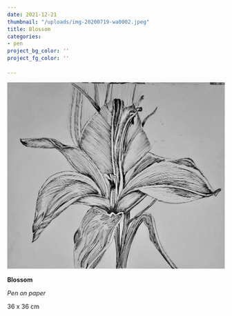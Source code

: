 ```yaml
---
date: 2021-12-21
thumbnail: "/uploads/img-20200719-wa0002.jpeg"
title: Blossom
categories:
- pen
project_bg_color: ''
project_fg_color: ''

---
```

![](/uploads/img-20200719-wa0002.jpeg)

**Blossom**

_Pen on paper_

36 x 36 cm